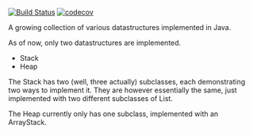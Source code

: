 [![Build Status](https://travis-ci.org/LimeEng/DataStructures.svg?branch=master)](https://travis-ci.org/LimeEng/DataStructures)
[![codecov](https://codecov.io/gh/LimeEng/DataStructures/branch/master/graph/badge.svg)](https://codecov.io/gh/LimeEng/DataStructures)

A growing collection of various datastructures implemented in Java.

As of now, only two datastructures are implemented.

* Stack
* Heap

The Stack has two (well, three actually) subclasses, each demonstrating two ways to implement it. They are however essentially the same, just implemented with two different subclasses of List.
  
The Heap currently only has one subclass, implemented with an ArrayStack.
